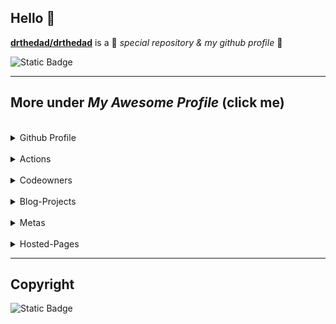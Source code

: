 ## Hello  👋


**[drthedad/drthedad](/)** is a 💫 _special repository & my github profile_ 💫

![Static Badge](https://img.shields.io/badge/%40drthedad-darkred?style=plastic&logo=github)

-----

## More under <i>My Awesome Profile</i> <b>(click me)</b></summary>    
<br/>
<details>
  <summary>Github Profile</summary>
  <h4><a href="./README.md">README</a></h4>   
</details>
<br/>
<details>
  <summary>Actions</summary>
  <h4><a href=".github/workflows/">Actions</a></h4>
  <ol>
    <li><a href=".github/workflows/hugo.yaml">Hugo</a></li>
    <li><a href=".github/workflows/jekyll.yaml">Jekyll</a></li>
    <li><a href=".github/workflows/hexo.yaml">Hexo</a></li>
    <li><a href=".github/workflows​/astro.yaml">Astro</a></li>
    <li><a href=".github/workflows/zola.yaml">Zola</a></li>
    <li><a href=".github/workflows​/mdbook.yaml">mdBook</a></li>
    <li><a href=".github/workflows​/mkdocs.yaml">MkDocs</a></li>
    <li><a href=".github/workflows​/docsify.yaml">Docsify</a></li>
    <li><a href=".github/workflows​/deploy.yaml">Deploy</a></li>
  </ol>
</details>
<br/>
<details>
  <summary>Codeowners</summary>
  <h4><a href=".github/CODEOWNERS">CODEOWNERS</a></h4>
</details>
<br/>
<details>
  <summary>Blog-Projects</summary>
<h4><a href=".blogs/">Blog-Projects</a></h4>
  <ol>
    <li><a href="https://hashnode.com/@drthedad" rel="me">Hashnode</a></li>
    
  </ol>
</details>
<br/>
<details>
  <summary>Metas</summary>
  <h4><a href=".meta/">Metas</a></h4>
  <ol>
    <li><a href="https://mstdn.plus/@drthedad" rel="me">Mastodon</a></li>
    
  </ol>
</details>
<br/>
<details>
  <summary>Hosted-Pages</summary>
  <h4><a href=".pages/">Pages</a></h4>
  <ol>
    <li><a href="https://drthedad.github.io">Github Page</a></li>
    
  </ol>
</details>

-----

## Copyright

![Static Badge](https://img.shields.io/badge/Copyright-%20%C2%A9%20DrtheDad-navy?style=for-the-badge&logo=github&labelColor=skyblue&link=https%3A%2F%2Fgithub.com%2Fdrthedad%2Fdrthedad.github.io%2Fblob%2Fmain%2FLICENSE)


